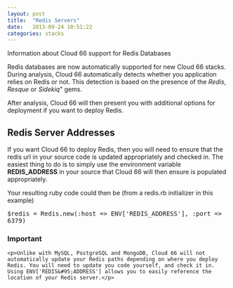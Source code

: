 ```yaml
---
layout: post
title:  "Redis Servers"
date:   2013-09-24 10:51:22
categories: stacks
---
```


<p class="lead">Information about Cloud 66 support for Redis Databases</p>

Redis databases are now automatically supported for new Cloud 66 stacks.
During analysis, Cloud 66 automatically detects whether you application relies on Redis or not.
This detection is based on the presence of the *Redis*, *Resque* or *Sidekiq*" gems.

After analysis, Cloud 66 will then present you with additional options for deployment if you want to deploy Redis.

## Redis Server Addresses

If you want Cloud 66 to deploy Redis, then you will need to ensure that the redis url in your source code is updated appropriately and checked in.
The easiest thing to do is to simply use the environment variable **REDIS&#95;ADDRESS** in your source that Cloud 66 will then ensure is populated appropriately.

Your resulting ruby code could then be (from a redis.rb initializer in this example)
<p>
<kbd>
	$redis = Redis.new(:host => ENV['REDIS&#95;ADDRESS'], :port => 6379)
</kbd>
</p>

<div class="notice">
	<h3>Important</h3>

	<p>Unlike with MySQL, PostgreSQL and MongoDB, Cloud 66 will not automatically update your Redis paths depending on where you deploy Redis. You will need to update you code yourself, and check it in. Using ENV['REDIS&#95;ADDRESS'] allows you to easily reference the location of your Redis server.</p>
</div>
